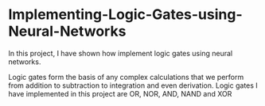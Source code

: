 # Implementing-Logic-Gates-using-Neural-Networks

In this project, I have shown how implement logic gates using neural networks.

Logic gates form the basis of any complex calculations that we perform from addition to subtraction to integration and even derivation. Logic gates I have implemented in this project are OR, NOR, AND, NAND and XOR
